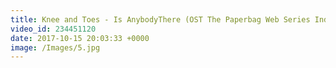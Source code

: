 ```yaml
---
title: Knee and Toes - Is AnybodyThere (OST The Paperbag Web Series Indonesia)
video_id: 234451120
date: 2017-10-15 20:03:33 +0000
image: /Images/5.jpg
---
```

